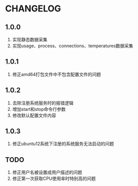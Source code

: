 # CHANGELOG

## 1.0.0

1. 实现静态数据采集
2. 实现usage、process、connections、temperatures数据采集

## 1.0.1

1. 修正amd64打包文件中不包含配置文件的问题

## 1.0.2

1. 去除注册系统服务时的报错逻辑
2. 增加start和stop命令行参数
3. 修改默认配置文件内容

## 1.0.3

1. 修正ubuntu12系统下注册的系统服务无法启动的问题

## TODO

1. 修正用户名被设置成用户描述的问题
2. 修正第一次获取CPU使用率时特别高的问题